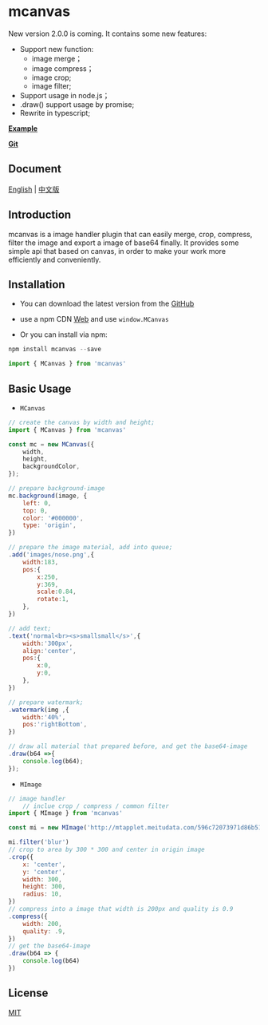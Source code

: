 # mcanvas

New version 2.0.0 is coming. It contains some new features:

- Support new function:
    - image merge；
    - image compress；
    - image crop;
    - image filter;
- Support usage in node.js；
- .draw() support usage by promise;
- Rewrite in typescript;

 **[Example](http://guoxiaodong.net/)**

 **[Git](https://github.com/xd-tayde/mcanvas)**

## Document

[English](https://github.com/xd-tayde/mcanvas/blob/master/README_EN.md) | [中文版](https://github.com/xd-tayde/mcanvas/blob/master/README_ZH.md)

## Introduction

mcanvas is a image handler plugin that can easily merge, crop, compress, filter the image and export a image of base64 finally. It provides some simple api that based on canvas, in order to make your work more efficiently and conveniently.

## Installation

- You can download the latest version from the [GitHub](https://github.com/xd-tayde/mcanvas/blob/master/dist)
- use a npm CDN [Web](https://unpkg.com/mcanvas/dist/mcanvas.web.js) and use `window.MCanvas`

- Or you can install via npm:

```js
npm install mcanvas --save

import { MCanvas } from 'mcanvas'
```

## Basic Usage

- `MCanvas`

```js
// create the canvas by width and height;
import { MCanvas } from 'mcanvas'

const mc = new MCanvas({
	width,
	height,
	backgroundColor,
});

// prepare background-image
mc.background(image, {
    left: 0,
    top: 0,
    color: '#000000',
    type: 'origin',
})

// prepare the image material, add into queue;
.add('images/nose.png',{
    width:183,
    pos:{
        x:250,
        y:369,
        scale:0.84,
        rotate:1,
    },
})

// add text;
.text('normal<br><s>smallsmall</s>',{
    width:'300px',
    align:'center',
    pos:{
        x:0,
        y:0,
    },
})

// prepare watermark;
.watermark(img ,{
    width:'40%',
    pos:'rightBottom',
})

// draw all material that prepared before, and get the base64-image
.draw(b64 =>{
    console.log(b64);
});
```
- `MImage`

```js
// image handler
    // inclue crop / compress / common filter
import { MImage } from 'mcanvas'

const mi = new MImage('http://mtapplet.meitudata.com/596c72073971d86b5128.jpg')

mi.filter('blur')
// crop to area by 300 * 300 and center in origin image
.crop({
    x: 'center',
    y: 'center',
    width: 300,
    height: 300,
    radius: 10,
})
// compress into a image that width is 200px and quality is 0.9
.compress({
    width: 200,
    quality: .9,
})
// get the base64-image
.draw(b64 => {
    console.log(b64)
})
```

## License

[MIT](https://opensource.org/licenses/MIT)
